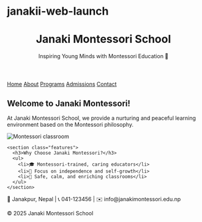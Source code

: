 # janakii-web-launch
<!DOCTYPE html>
<html lang="en">
<head>
  <meta charset="UTF-8" />
  <meta name="viewport" content="width=device-width, initial-scale=1.0" />
  <title>Janaki Montessori School</title>
  <link rel="stylesheet" href="style.css" />
</head>
<body>
  <header>
    <h1>Janaki Montessori School</h1>
    <p>Inspiring Young Minds with Montessori Education 🌼</p>
  </header>

  <nav>
    <a href="#">Home</a>
    <a href="#">About</a>
    <a href="#">Programs</a>
    <a href="#">Admissions</a>
    <a href="#">Contact</a>
  </nav>

  <main>
    <section class="intro">
      <h2>Welcome to Janaki Montessori!</h2>
      <p>At Janaki Montessori School, we provide a nurturing and peaceful learning environment based on the Montessori philosophy.</p>
      <img src="images/montessori-class.jpg" alt="Montessori classroom" />
    </section>

    <section class="features">
      <h3>Why Choose Janaki Montessori?</h3>
      <ul>
        <li>🎓 Montessori-trained, caring educators</li>
        <li>🌱 Focus on independence and self-growth</li>
        <li>🏫 Safe, calm, and enriching classrooms</li>
      </ul>
    </section>
  </main>

  <footer>
    <p>📍 Janakpur, Nepal | 📞 041-123456 | ✉️ info@janakimontessori.edu.np</p>
    <p>© 2025 Janaki Montessori School</p>
  </footer>
</body>
</html>
